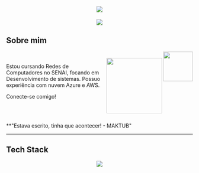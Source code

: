 <h1 align="center">
<img src="https://capsule-render.vercel.app/api?type=blur&height=330&color=8F00FF&text=Hillara%20Felizardo%20シ&section=header&reversal=false&textBg=false&fontSize=40&fontAlign=51&fontAlignY=50&animation=twinkling&rotate=0&fontColor=c8a2c8&descAlignY=62">
</h1>

<p align="center">
  <img src="https://readme-typing-svg.herokuapp.com?font=Orbitron&size=24&pause=1000&color=CA9DFF&center=true&width=435&lines=Software+Developer+%7C+Sysadmin">
</p>

## Sobre mim

<img align="right" height="80" src="https://i.pinimg.com/736x/4d/e7/5e/4de75e2455a7e9bd7a2839d7cd23ea3b.jpg">
<br>
<img align="right" height="150" src="https://i.pinimg.com/736x/38/35/90/383590d5c08309022e9e5b89c845d3f8.jpg">

Estou cursando Redes de Computadores no SENAI, focando em Desenvolvimento de sistemas. Possuo experiência com nuvem Azure e AWS.

Conecte-se comigo!

<br><br>

**"Estava escrito, tinha que acontecer! - MAKTUB"

---

## Tech Stack

<p align="center">
<img src="https://skillicons.dev/icons?i=">
</p>
